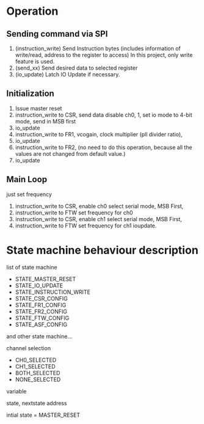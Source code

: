 # Operation
## Sending command via SPI
1. (instruction_write) Send Instruction bytes (includes information of write/read, address to the register to access)
 In this project, only write feature is used. 
2. (send_xx) Send desired data to selected register
3. (io_update) Latch IO Update if necessary.

## Initialization
1. Issue master reset
2. instruction_write to CSR, send data disable ch0, 1, set io mode to 4-bit mode, send in MSB first
3. io_update
4. instruction_write to FR1, vcogain, clock multiplier (pll divider ratio), 
5. io_update
6. instruction_write to FR2, (no need to do this operation, because all the values are not changed from default value.)
7. io_update


## Main Loop
just set frequency
1. instruction_write to CSR, enable ch0 select serial mode, MSB First,
2. instruction_write to FTW set frequency for ch0
3. instruction_write to CSR, enable ch1 select serial mode, MSB First,
4. instruction_write to FTW set frequency for ch1
ioupdate.


# State machine behaviour description
list of state machine
- STATE_MASTER_RESET
- STATE_IO_UPDATE
- STATE_INSTRUCTION_WRITE
- STATE_CSR_CONFIG
- STATE_FR1_CONFIG
- STATE_FR2_CONFIG
- STATE_FTW_CONFIG
- STATE_ASF_CONFIG

and other state machine...

channel selection

- CH0_SELECTED
- CH1_SELECTED
- BOTH_SELECTED
- NONE_SELECTED

variable

state, nextstate
address


intial state = MASTER_RESET


